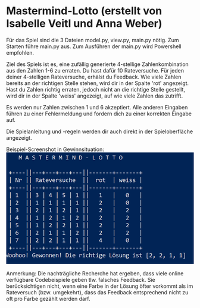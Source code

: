 # Mastermind-Lotto (erstellt von Isabelle Veitl und Anna Weber)

Für das Spiel sind die 3 Dateien model.py, view.py, main.py nötig.
Zum Starten führe main.py aus. Zum Ausführen der main.py wird Powershell empfohlen.

Ziel des Spiels ist es, eine zufällig generierte 4-stellige Zahlenkombination aus den Zahlen 1-6 zu erraten.
  Du hast dafür 10 Rateversuche.
  Für jeden deiner 4-stelligen Rateversuche, erhälst du Feedback. 
  Wie viele Zahlen bereits an der richtigen Stelle stehen, wird dir in der Spalte 'rot' angezeigt.
  Hast du Zahlen richtig erraten, jedoch nicht an die richtige Stelle gestellt, wird dir in der Spalte 'weiss' angezeigt,
  auf wie viele Zahlen das zutrifft.

  Es werden nur Zahlen zwischen 1 und 6 akzeptiert. Alle anderen Eingaben führen zu einer Fehlermeldung und fordern dich zu einer
  korrekten Eingabe auf.
    
Die Spielanleitung und -regeln werden dir auch direkt in der Spieloberfläche angezeigt.

Beispiel-Screenshot in Gewinnsituation:
![Win Screenshot](Mastermind_WinScreenshot.PNG "Win Screenshot")





Anmerkung: Die nachträgliche Recherche hat ergeben, dass viele online verfügbare Codebeispiele geben tlw. falsches Feedback. Sie berücksichtigen nicht, wenn eine Farbe in der Lösung öfter vorkommt als im Rateversuch (bzw. umgekehrt), dass das Feedback entsprechend nicht zu oft pro Farbe gezählt werden darf.

